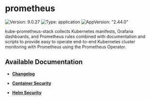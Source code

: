 # prometheus

![Version: 9.0.27](https://img.shields.io/badge/Version-9.0.27-informational?style=flat-square) ![Type: application](https://img.shields.io/badge/Type-application-informational?style=flat-square) ![AppVersion: "2.44.0"](https://img.shields.io/badge/AppVersion-"2.44.0"-informational?style=flat-square)

kube-prometheus-stack collects Kubernetes manifests, Grafana dashboards, and Prometheus rules combined with documentation and scripts to provide easy to operate end-to-end Kubernetes cluster monitoring with Prometheus using the Prometheus Operator.

## Available Documentation

- [**Changelog**](CHANGELOG)

- [**Container Security**](container-security)

- [**Helm Security**](helm-security)

